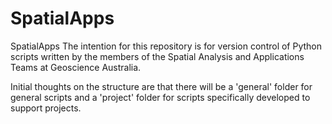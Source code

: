 # SpatialApps
SpatialApps
The intention for this repository is for version control of Python scripts written by the members of the Spatial Analysis and Applications
Teams at Geoscience Australia.

Initial thoughts on the structure are that there will be a 'general' folder for general scripts and a 'project' folder for scripts 
specifically developed to support projects.
